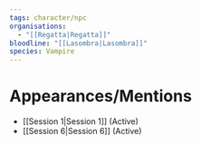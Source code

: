 ```yaml
---
tags: character/npc
organisations:
  - "[[Regatta|Regatta]]"
bloodline: "[[Lasombra|Lasombra]]"
species: Vampire
---
```


# Appearances/Mentions

- [[Session 1|Session 1]] (Active)
- [[Session 6|Session 6]] (Active)
